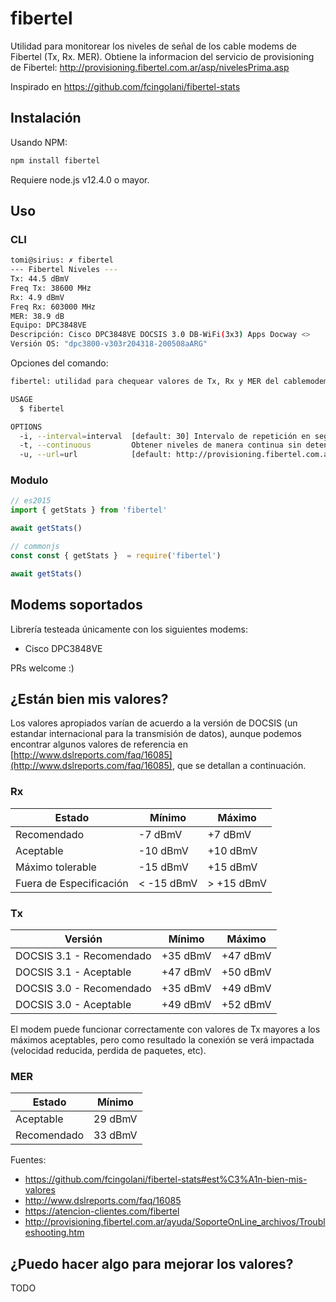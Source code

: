 # fibertel

Utilidad para monitorear los niveles de señal de los cable modems de Fibertel (Tx, Rx. MER).
Obtiene la informacion del servicio de provisioning de Fibertel: http://provisioning.fibertel.com.ar/asp/nivelesPrima.asp

Inspirado en https://github.com/fcingolani/fibertel-stats

## Instalación

Usando NPM:

```bash
npm install fibertel
```

Requiere node.js v12.4.0 o mayor.

## Uso

### CLI

```bash
tomi@sirius: ✗ fibertel
--- Fibertel Niveles ---
Tx: 44.5 dBmV
Freq Tx: 38600 MHz
Rx: 4.9 dBmV
Freq Rx: 603000 MHz
MER: 38.9 dB
Equipo: DPC3848VE
Descripción: Cisco DPC3848VE DOCSIS 3.0 DB-WiFi(3x3) Apps Docway <>
Versión OS: "dpc3800-v303r204318-200508aARG"
```

Opciones del comando:
```bash
fibertel: utilidad para chequear valores de Tx, Rx y MER del cablemodem de Fibertel.

USAGE
  $ fibertel

OPTIONS
  -i, --interval=interval  [default: 30] Intervalo de repetición en segundos entre cada obtención de niveles.
  -t, --continuous         Obtener niveles de manera continua sin detener el programa.
  -u, --url=url            [default: http://provisioning.fibertel.com.ar/asp/nivelesPrima.asp] URL de provisioning del cablemodem.
```

### Modulo

```js
// es2015
import { getStats } from 'fibertel'

await getStats()

// commonjs 
const const { getStats }  = require('fibertel')

await getStats()
```

## Modems soportados

Librería testeada únicamente con los siguientes modems:
- Cisco DPC3848VE

PRs welcome :)

## ¿Están bien mis valores?

Los valores apropiados varían de acuerdo a la versión de DOCSIS (un estandar internacional para la transmisión de datos), aunque podemos encontrar algunos valores de referencia en [http://www.dslreports.com/faq/16085](http://www.dslreports.com/faq/16085), que se detallan a continuación.

### Rx
| Estado                  | Mínimo      | Máximo      |
|-------------------------|-------------|-------------|
| Recomendado             | -7 dBmV     | +7 dBmV     |
| Aceptable               | -10 dBmV    | +10 dBmV    |
| Máximo tolerable        | -15 dBmV    | +15 dBmV    |
| Fuera de Especificación | < -15 dBmV  | > +15 dBmV  |

### Tx

| Versión     | Mínimo    | Máximo    |
|-------------|-----------|-----------|
| DOCSIS 3.1 - Recomendado  | +35 dBmV  | +47 dBmV  |
| DOCSIS 3.1 - Aceptable  | +47 dBmV  | +50 dBmV  |
| DOCSIS 3.0 - Recomendado | +35 dBmV  | +49 dBmV  |
| DOCSIS 3.0 - Aceptable | +49 dBmV  | +52 dBmV  |

El modem puede funcionar correctamente con valores de Tx mayores a los máximos aceptables, pero como resultado la conexión se verá impactada (velocidad reducida, perdida de paquetes, etc).

### MER
| Estado                  | Mínimo      |
|-------------------------|-------------|
| Aceptable                  | 29 dBmV     |
| Recomendado             | 33 dBmV    |

Fuentes: 
- https://github.com/fcingolani/fibertel-stats#est%C3%A1n-bien-mis-valores
- http://www.dslreports.com/faq/16085
- https://atencion-clientes.com/fibertel
- http://provisioning.fibertel.com.ar/ayuda/SoporteOnLine_archivos/Troubleshooting.htm

## ¿Puedo hacer algo para mejorar los valores?
TODO
